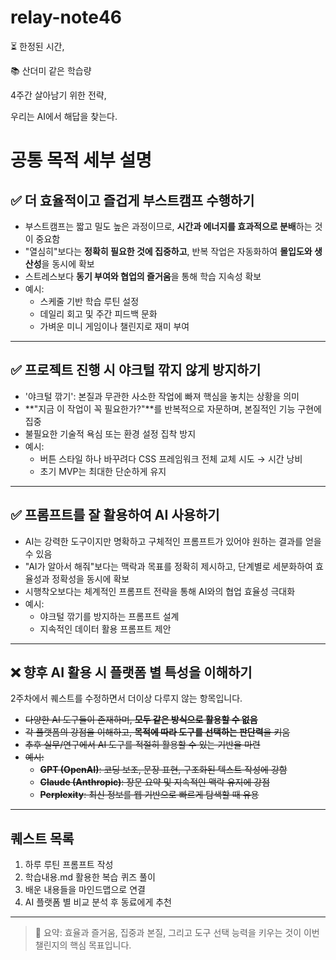 # relay-note46

⏳ 한정된 시간,

📚 산더미 같은 학습량

4주간 살아남기 위한 전략,

우리는 AI에서 해답을 찾는다.


# 공통 목적 세부 설명

## ✅ 더 **효율적이고 즐겁게 부스트캠프 수행하기**

- 부스트캠프는 짧고 밀도 높은 과정이므로, **시간과 에너지를 효과적으로 분배**하는 것이 중요함
- "열심히"보다는 **정확히 필요한 것에 집중하고**, 반복 작업은 자동화하여 **몰입도와 생산성**을 동시에 확보
- 스트레스보다 **동기 부여와 협업의 즐거움**을 통해 학습 지속성 확보  
- 예시:
  - 스케줄 기반 학습 루틴 설정
  - 데일리 회고 및 주간 피드백 문화
  - 가벼운 미니 게임이나 챌린지로 재미 부여

---

## ✅ 프로젝트 진행 시 **야크털 깎지 않게 방지하기**

- '야크털 깎기': 본질과 무관한 사소한 작업에 빠져 핵심을 놓치는 상황을 의미
- **"지금 이 작업이 꼭 필요한가?"**를 반복적으로 자문하며, 본질적인 기능 구현에 집중
- 불필요한 기술적 욕심 또는 환경 설정 집착 방지
- 예시:
  - 버튼 스타일 하나 바꾸려다 CSS 프레임워크 전체 교체 시도 → 시간 낭비
  - 초기 MVP는 최대한 단순하게 유지

---

## ✅ 프롬프트를 잘 활용하여 AI 사용하기

- AI는 강력한 도구이지만 명확하고 구체적인 프롬프트가 있어야 원하는 결과를 얻을 수 있음
- "AI가 알아서 해줘"보다는 맥락과 목표를 정확히 제시하고, 단계별로 세분화하여 효율성과 정확성을 동시에 확보
- 시행착오보다는 체계적인 프롬프트 전략을 통해 AI와의 협업 효율성 극대화
- 예시:
  - 야크털 깎기를 방지하는 프롬프트 설계
  - 지속적인 데이터 활용 프롬프트 제안

---

## ❌ 향후 AI 활용 시 **플랫폼 별 특성을 이해하기**

2주차에서 퀘스트를 수정하면서 더이상 다루지 않는 항목입니다.
- ~~다양한 AI 도구들이 존재하며, **모두 같은 방식으로 활용할 수 없음**~~
- ~~각 플랫폼의 강점을 이해하고, **목적에 따라 도구를 선택하는 판단력**을 키움~~
- ~~추후 실무/연구에서 AI 도구를 적절히 활용할 수 있는 기반을 마련~~
- ~~예시:~~
  - ~~**GPT (OpenAI)**: 코딩 보조, 문장 표현, 구조화된 텍스트 작성에 강함~~
  - ~~**Claude (Anthropic)**: 장문 요약 및 지속적인 맥락 유지에 강점~~
  - ~~**Perplexity**: 최신 정보를 웹 기반으로 빠르게 탐색할 때 유용~~

---


## 퀘스트 목록

1. 하루 루틴 프롬프트 작성
2. 학습내용.md 활용한 복습 퀴즈 풀이
3. 배운 내용들을 마인드맵으로 연결
4. AI 플랫폼 별 비교 분석 후 동료에게 추천

---
> 🧠 요약: 효율과 즐거움, 집중과 본질, 그리고 도구 선택 능력을 키우는 것이 이번 챌린지의 핵심 목표입니다.
